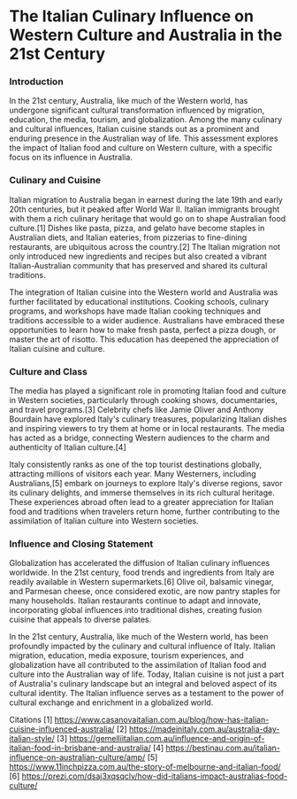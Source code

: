 # The Italian Culinary Influence on Western Culture and Australia in the 21st Century

### Introduction
In the 21st century, Australia, like much of the Western world, has undergone significant cultural transformation influenced by migration, education, the media, tourism, and globalization. Among the many culinary and cultural influences, Italian cuisine stands out as a prominent and enduring presence in the Australian way of life. This assessment explores the impact of Italian food and culture on Western culture, with a specific focus on its influence in Australia.

### Culinary and Cuisine
Italian migration to Australia began in earnest during the late 19th and early 20th centuries, but it peaked after World War II. Italian immigrants brought with them a rich culinary heritage that would go on to shape Australian food culture.[1] Dishes like pasta, pizza, and gelato have become staples in Australian diets, and Italian eateries, from pizzerias to fine-dining restaurants, are ubiquitous across the country.[2] The Italian migration not only introduced new ingredients and recipes but also created a vibrant Italian-Australian community that has preserved and shared its cultural traditions.

The integration of Italian cuisine into the Western world and Australia was further facilitated by educational institutions. Cooking schools, culinary programs, and workshops have made Italian cooking techniques and traditions accessible to a wider audience. Australians have embraced these opportunities to learn how to make fresh pasta, perfect a pizza dough, or master the art of risotto. This education has deepened the appreciation of Italian cuisine and culture.

### Culture and Class
The media has played a significant role in promoting Italian food and culture in Western societies, particularly through cooking shows, documentaries, and travel programs.[3] Celebrity chefs like Jamie Oliver and Anthony Bourdain have explored Italy's culinary treasures, popularizing Italian dishes and inspiring viewers to try them at home or in local restaurants. The media has acted as a bridge, connecting Western audiences to the charm and authenticity of Italian culture.[4]

Italy consistently ranks as one of the top tourist destinations globally, attracting millions of visitors each year. Many Westerners, including Australians,[5] embark on journeys to explore Italy's diverse regions, savor its culinary delights, and immerse themselves in its rich cultural heritage. These experiences abroad often lead to a greater appreciation for Italian food and traditions when travelers return home, further contributing to the assimilation of Italian culture into Western societies.

### Influence and Closing Statement
Globalization has accelerated the diffusion of Italian culinary influences worldwide. In the 21st century, food trends and ingredients from Italy are readily available in Western supermarkets.[6] Olive oil, balsamic vinegar, and Parmesan cheese, once considered exotic, are now pantry staples for many households. Italian restaurants continue to adapt and innovate, incorporating global influences into traditional dishes, creating fusion cuisine that appeals to diverse palates.

In the 21st century, Australia, like much of the Western world, has been profoundly impacted by the culinary and cultural influence of Italy. Italian migration, education, media exposure, tourism experiences, and globalization have all contributed to the assimilation of Italian food and culture into the Australian way of life. Today, Italian cuisine is not just a part of Australia's culinary landscape but an integral and beloved aspect of its cultural identity. The Italian influence serves as a testament to the power of cultural exchange and enrichment in a globalized world.

Citations
[1] https://www.casanovaitalian.com.au/blog/how-has-italian-cuisine-influenced-australia/
[2] https://madeinitaly.com.au/australia-day-italian-style/
[3] https://gemelliitalian.com.au/influence-and-origin-of-italian-food-in-brisbane-and-australia/
[4] https://bestinau.com.au/italian-influence-on-australian-culture/amp/
[5] https://www.11inchpizza.com.au/the-story-of-melbourne-and-italian-food/
[6] https://prezi.com/dsaj3xqsqclv/how-did-italians-impact-australias-food-culture/
